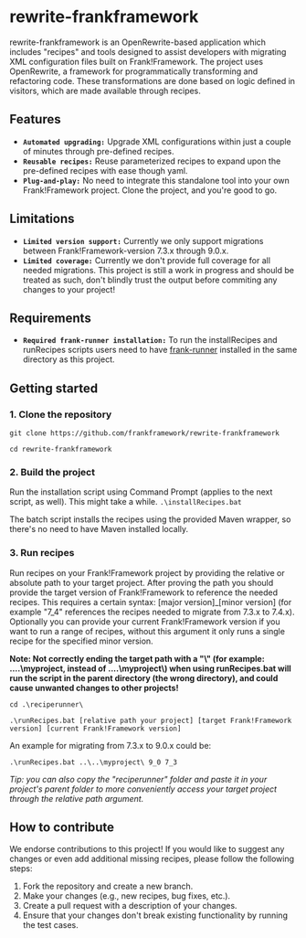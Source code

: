 # rewrite-frankframework
rewrite-frankframework is an OpenRewrite-based application which includes "recipes" and tools designed to assist developers with migrating XML configuration files built on Frank!Framework. 
The project uses OpenRewrite, a framework for programmatically transforming and refactoring code. These transformations are done based on logic defined in visitors, which are made available through recipes.

## Features
* **`Automated upgrading:`** Upgrade XML configurations within just a couple of minutes through pre-defined recipes.
* **`Reusable recipes:`** Reuse parameterized recipes to expand upon the pre-defined recipes with ease though yaml.
* **`Plug-and-play:`** No need to integrate this standalone tool into your own Frank!Framework project. Clone the project, and you're good to go.

## Limitations
* **`Limited version support:`** Currently we only support migrations between Frank!Framework-version 7.3.x through 9.0.x.
* **`Limited coverage:`** Currently we don't provide full coverage for all needed migrations. This project is still a work in progress and should be treated as such, don't blindly trust the output before commiting any changes to your project!

## Requirements
* **`Required frank-runner installation:`** To run the installRecipes and runRecipes scripts users need to have [frank-runner](https://github.com/wearefrank/frank-runner) installed in the same directory as this project.

## Getting started
### 1. Clone the repository
```git clone https://github.com/frankframework/rewrite-frankframework```

```cd rewrite-frankframework```
### 2. Build the project
Run the installation script using Command Prompt (applies to the next script, as well). This might take a while. 
```.\installRecipes.bat```

The batch script installs the recipes using the provided Maven wrapper, so there's no need to have Maven installed locally.
### 3. Run recipes
Run recipes on your Frank!Framework project by providing the relative or absolute path to your target project. 
After proving the path you should provide the target version of Frank!Framework to reference the needed recipes. This requires a certain syntax: [major version]_[minor version] (for example "7_4" references the recipes needed to migrate from 7.3.x to 7.4.x).
Optionally you can provide your current Frank!Framework version if you want to run a range of recipes, without this argument it only runs a single recipe for the specified minor version.

**Note: Not correctly ending the target path with a "\\" (for example: ..\..\myproject, instead of ..\..\myproject\\) when using runRecipes.bat will run the script in the parent directory (the wrong directory), and could cause unwanted changes to other projects!**

```cd .\reciperunner\```

```.\runRecipes.bat [relative path your project] [target Frank!Framework version] [current Frank!Framework version]```

An example for migrating from 7.3.x to 9.0.x could be:

```.\runRecipes.bat ..\..\myproject\ 9_0 7_3```

*Tip: you can also copy the "reciperunner" folder and paste it in your project's parent folder to more conveniently access your target project through the relative path argument.*

## How to contribute
We endorse contributions to this project! If you would like to suggest any changes or even add additional missing recipes, please follow the following steps:
1. Fork the repository and create a new branch.
2. Make your changes (e.g., new recipes, bug fixes, etc.).
3. Create a pull request with a description of your changes.
4. Ensure that your changes don't break existing functionality by running the test cases.
